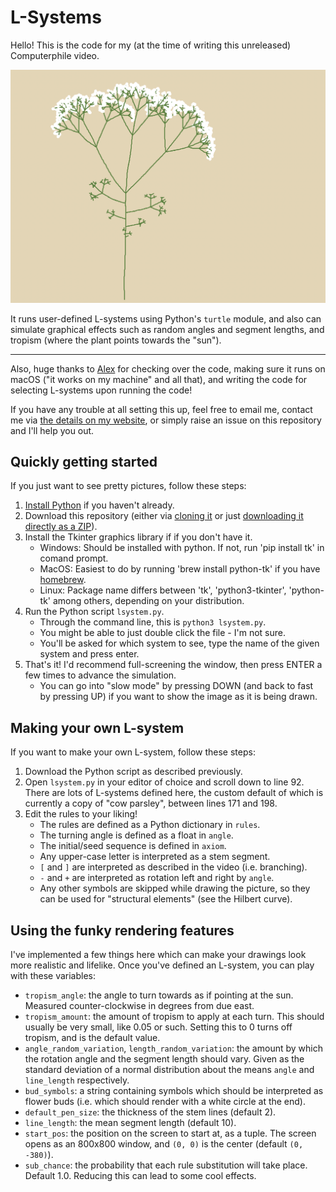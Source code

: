 # L-Systems

Hello! This is the code for my (at the time of writing this unreleased)
Computerphile video.

![](screenshot.png)

It runs user-defined L-systems using Python's `turtle` module, and also can
simulate graphical effects such as random angles and segment lengths, and
tropism (where the plant points towards the "sun").

---

Also, huge thanks to [Alex](https://github.com/theSecondBlueWizard) for checking
over the code, making sure it runs on macOS ("it works on my machine" and all that), and writing the code for selecting L-systems upon running the code!

If you have any trouble at all setting this up, feel free to email me, contact me via [the details on my website](https://zacgarby.co.uk), or simply raise an issue on this repository and I'll help you out.

## Quickly getting started

If you just want to see pretty pictures, follow these steps:

 1. [Install Python](https://www.python.org/downloads/) if you haven't already.
 2. Download this repository (either via [cloning it](https://docs.github.com/en/repositories/creating-and-managing-repositories/cloning-a-repository) or just [downloading it directly as a ZIP](https://github.com/zac-garby/lsystems/archive/refs/heads/master.zip)).
 3. Install the Tkinter graphics library if if you don't have it.
      - Windows: Should be installed with python. If not, run 'pip install tk' in comand prompt.
      - MacOS: Easiest to do by running 'brew install python-tk' if you have [homebrew](https://brew.sh/).
      - Linux: Package name differs between 'tk', 'python3-tkinter', 'python-tk' among others, depending on your distribution.
 4. Run the Python script `lsystem.py`.
    - Through the command line, this is `python3 lsystem.py`.
    - You might be able to just double click the file - I'm not sure.
    - You'll be asked for which system to see, type the name of the given system and press enter.
 5. That's it! I'd recommend full-screening the window, then press ENTER a few
    times to advance the simulation.
    - You can go into "slow mode" by pressing DOWN (and back to fast by pressing
      UP) if you want to show the image as it is being drawn.

## Making your own L-system

If you want to make your own L-system, follow these steps:

 1. Download the Python script as described previously.
 2. Open `lsystem.py` in your editor of choice and scroll down to line 92. There are lots of L-systems defined here, the custom default of which is currently a copy of "cow parsley", between lines 171 and 198.
 3. Edit the rules to your liking!
    - The rules are defined as a Python dictionary in `rules`.
    - The turning angle is defined as a float in `angle`.
    - The initial/seed sequence is defined in `axiom`.
    - Any upper-case letter is interpreted as a stem segment.
    - `[` and `]` are interpreted as described in the video (i.e. branching).
    - `-` and `+` are interpreted as rotation left and right by `angle`.
    - Any other symbols are skipped while drawing the picture, so they can be used for "structural elements" (see the Hilbert curve).

## Using the funky rendering features

I've implemented a few things here which can make your drawings look more realistic and lifelike. Once you've defined an L-system, you can play with these variables:

 - `tropism_angle`: the angle to turn towards as if pointing at the sun. Measured counter-clockwise in degrees from due east.
 - `tropism_amount`: the amount of tropism to apply at each turn. This should usually be very small, like 0.05 or such. Setting this to 0 turns off tropism, and is the default value.
 - `angle_random_variation`, `length_random_variation`: the amount by which the rotation angle and the segment length should vary. Given as the standard deviation of a normal distribution about the means `angle` and `line_length` respectively.
 - `bud_symbols`: a string containing symbols which should be interpreted as flower buds (i.e. which should render with a white circle at the end).
 - `default_pen_size`: the thickness of the stem lines (default 2).
 - `line_length`: the mean segment length (default 10).
 - `start_pos`: the position on the screen to start at, as a tuple. The screen opens as an 800x800 window, and `(0, 0)` is the center (default `(0, -380)`).
 - `sub_chance`: the probability that each rule substitution will take place. Default 1.0. Reducing this can lead to some cool effects.
